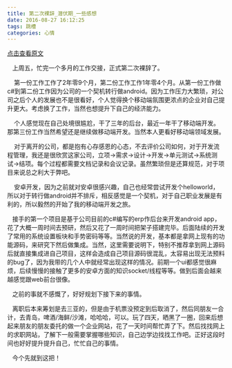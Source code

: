 ```yaml
---
title: 第二次裸辞_潜伏期_一些感想
date: 2016-08-27 16:12:25
tags: 跳槽
categories: 心情
---
```


[点击查看原文](https://www.cnblogs.com/bugzone/p/luoci.html)

<div id="cnblogs_post_body" class="blogpost-body ">
    <p>&nbsp; &nbsp;上周五，忙完一个多月的工作交接，正式第二次裸辞了。</p>
<p>&nbsp; &nbsp; 第一份工作工作了2年零9个月，第二份工作工作1年零4个月。从第一份工作做c#到第二份工作因为公司的一个契机转行做android。因为工作压力大繁琐，对公司之后个人的发展也不是很看好，个人觉得换个移动端氛围更浓点的企业对自己提升更大。考虑换了工作，当然也想提升下自己的经济能力。</p>
<p>&nbsp; &nbsp; 个人感觉现在自己处境很尴尬，干了三年的后台，最近一年干了移动端开发。那第三份工作当然希望还是继续做移动端开发。当然本人更看好移动端领域发展。</p>
<p>&nbsp; &nbsp; 对于离开的公司，都是抱有心存感恩的心态，不去评价公司如何，对于开发流程管理，我还是很欣赏这家公司，立项-&gt;需求-&gt;设计-&gt;开发-&gt;单元测试-&gt;系统测试-&gt;结项。每个过程都需要文档记录和会议记录。虽然繁琐但是还算规范，对于项目来说总之利大于弊吧。</p>
<p>&nbsp; &nbsp; 安卓开发，因为之前就对安卓很感兴趣，自己也经常尝试开发个helloworld，所以对于转行做android并不排斥，相反感觉是一个契机，对于自己职业发展是有利的，所以毅然的开始了我的移动端开发之旅。</p>
<p>&nbsp; &nbsp;接手的第一个项目是基于公司目前的c#编写的erp作后台来开发android app，花了大概一周时间去预研，然后又花了一周时间把架子搭建完毕。后面陆续的开发了常用的系统设置板块和手势密码等等。当然说的开发，基本都是拿网上现有的功能源码，来研究下然后做集成。当然，这里需要说明下，特别不推荐拿到网上源码后就直接集成进自己项目，这样会造成自己项目源码很混乱，太容易出现无法预料的bug了，因为我带的几个人中就经常出现这样的情况。前期一个ui都感觉很麻烦，后续慢慢的接触了更多的安卓方面的知识socket/线程等等。做到后面会越来越感觉跟web前台很像。</p>
<p>&nbsp; &nbsp;之前的事就不感慨了，好好规划下接下来的事情。</p>
<p>&nbsp; &nbsp;离职后本来筹划是去三亚的，但是由于机票没预定到后取消了，然后同朋友一合计，去青岛，啤酒/海鲜/沙滩，哈哈哈，可以。玩了四天，晒黑了一圈，回来后想起来朋友的朋友委托的做一个企业网站，花了一天时间帮忙弄了下。然后找找网上的求职网站，了解下一般需要掌握哪些知识，自己边学边找找工作吧。正好这段时间也好好提升提升自己，忙忙自己的事情。</p>
<p>&nbsp; &nbsp;今个先就到这把！</p>
<p>&nbsp;</p>
</div>
